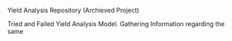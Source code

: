Yield Analysis Repository (Archieved Project)

Tried and Failed Yield Analysis Model. 
Gathering Information regarding the same
